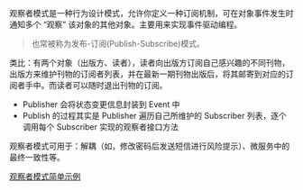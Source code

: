 
观察者模式是一种行为设计模式，允许你定义一种订阅机制，可在对象事件发生时通知多个 “观察” 该对象的其他对象。主要用来实现事件驱动编程。

> 也常被称为发布-订阅(Publish-Subscribe)模式。

类比：有两个对象（出版方、读者），读者向出版方订阅自己感兴趣的不同刊物，出版方来维护刊物的订阅者列表，并在最新一期刊物出版后，将其邮寄到对应的订阅者手中。而读者可以随时退出刊物的订阅。

- Publisher 会将状态变更信息封装到 Event 中 
- Publish 的过程其实是 Publisher 遍历自己所维护的 Subscriber 列表，逐个调用每个 Subscriber 实现的观察者接口方法

观察者模式可用于：解耦（如，修改密码后发送短信进行风险提示）、微服务中的最终一致性等。

[观察者模式简单示例](../examples/designPatterns/observer_test.go)

